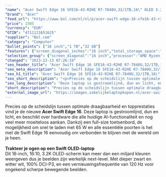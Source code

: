 ```yaml
---
"name": "Acer Swift Edge 16 SFE16-43-R2HE R7-7840U,32/1TB,16\" OLED 3.2K 120Hz"
"brand": "Acer"
"feed_url": "https://www.bol.com/nl/nl/p/acer-swift-edge-16-sfe16-43-r2he-r7-7840u-32-1tb-16-oled-3-2k-120hz/9300000164829185"
"price": 1505
"currency": "EUR"
"GTIN": "4711121651625"
"supplier": "Bol.com"
"category": "Computer"
"bullet_points": ["16 inch","1 TB","32 GB"]
"features": {"screen_diagonal_inches":"16 inch","total_storage_space":"1 TB","memory_size":"32 GB"}
"selection_group": {"screen_diagonal":"16 inch","processor":"AMD Ryzen 7","changed_price_past_3_days":false,"product_family":"Swift"}
"changed": "2023-12-13 07:26:19"
"seo_header_title": "Acer Swift Edge 16 SFE16-43-R2HE R7-7840U,32/1TB,16\" OLED 3.2K 120Hz"
"seo_meta_description": "Acer Swift Edge 16 SFE16-43-R2HE R7-7840U,32/1TB,16\" OLED 3.2K 120Hz"
"seo_h1_title": "Acer Swift Edge 16 SFE16-43-R2HE R7-7840U,32/1TB,16\" OLED 3.2K 120Hz"
"seo_short_description": "<p>Precies op de scheidslijn tussen optimale draagbaarheid en topprestaties vind je de nieuwe <strong>Acer Swift Edge 16</strong>."
"seo_long_description": "Deze laptop is gestroomlijnd, dun en licht, en beschikt over hardware die alle huidige AI-functionaliteit en nog veel meer moeiteloos aankan. Dankzij een full-size toetsenbord, de mogelijkheid om snel te laden met 65 W en alle essentiële poorten is het met de Swift Edge 16 eenvoudig om verbonden te blijven met de wereld om je heen. <br /><br /><strong>Trakteer je ogen op een Swift OLED-laptop</strong><br />Dit 16-inch, 16:10, 3. 2K OLED-scherm kan meer dan een miljard kleuren weergeven dus je beelden zijn werkelijk next-level. Met dieper zwart en witter wit, 100% DCI-P3, en een vernieuwingsfrequentie van 120 Hz voor ongekend scherpe bewegende beelden. </p>"
"short_description": "Precies op de scheidslijn tussen optimale draagbaarheid en topprestaties vind je de nieuwe Acer Swift Edge 16. Deze laptop is gestroomlijnd, dun en licht, en beschikt over hardware die alle huidige AI-functionaliteit en nog veel meer moeiteloos aankan. Dankzij een full-size toetsenbord, de mogelijkheid om snel te laden met 65 W en alle essentiële poorten is het met de Swift Edge 16 eenvoudig om verbonden te blijven met de wereld om je heen. Trakteer je ogen op een Swift OLED-laptop Dit 16-inch, 16:10, 3.2K OLED-scherm kan meer dan een miljard kleuren weergeven dus je beelden zijn werkelijk next-level. Met dieper zwart en witter wit, 100% DCI-P3, en een vernieuwingsfrequentie van 120 Hz voor ongekend scherpe bewegende beelden."
"external_image_url": "https://images.zakelijkelaptopkopen.nl/acer-swift-edge-16-sfe16-43-r2he-r7-7840u-32-1tb-16-oled-3-2k-120hz.webp"
---
```


<p>Precies op de scheidslijn tussen optimale draagbaarheid en topprestaties vind je de nieuwe <strong>Acer Swift Edge 16</strong>. Deze laptop is gestroomlijnd, dun en licht, en beschikt over hardware die alle huidige AI-functionaliteit en nog veel meer moeiteloos aankan. Dankzij een full-size toetsenbord, de mogelijkheid om snel te laden met 65 W en alle essentiële poorten is het met de Swift Edge 16 eenvoudig om verbonden te blijven met de wereld om je heen.<br /><br /><strong>Trakteer je ogen op een Swift OLED-laptop</strong><br />Dit 16-inch, 16:10, 3.2K OLED-scherm kan meer dan een miljard kleuren weergeven dus je beelden zijn werkelijk next-level. Met dieper zwart en witter wit, 100% DCI-P3, en een vernieuwingsfrequentie van 120 Hz voor ongekend scherpe bewegende beelden.</p>